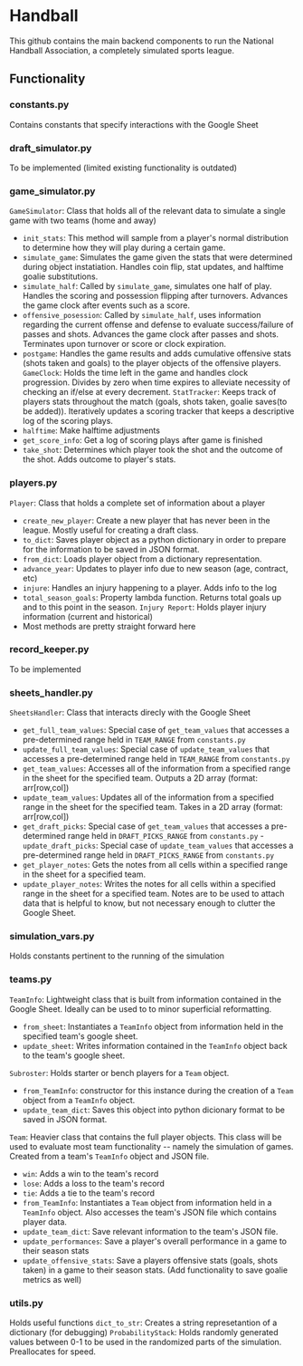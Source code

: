 # Handball
This github contains the main backend components to run the National Handball Association, a completely simulated sports league. 

## Functionality

### constants.py
Contains constants that specify interactions with the Google Sheet

### draft_simulator.py
To be implemented (limited existing functionality is outdated)

### game_simulator.py
`GameSimulator`: Class that holds all of the relevant data to simulate a single game with two teams (home and away)
- `init_stats`: This method will sample from a player's normal distribution to determine how they will play during a certain game.
- `simulate_game`: Simulates the game given the stats that were determined during object instatiation. Handles coin flip, stat updates, and halftime goalie substitutions.
- `simulate_half`: Called by `simulate_game`, simulates one half of play. Handles the scoring and possession flipping after turnovers. Advances the game clock after events such as a score.
- `offensive_posession`: Called by `simulate_half`, uses information regarding the current offense and defense to evaluate success/failure of passes and shots. Advances the game clock after passes and shots. Terminates upon turnover or score or clock expiration.
- `postgame`: Handles the game results and adds cumulative offensive stats (shots taken and goals) to the player objects of the offensive players.
`GameClock`: Holds the time left in the game and handles clock progression. Divides by zero when time expires to alleviate necessity of checking an if/else at every decrement.
`StatTracker`: Keeps track of players stats throughout the match (goals, shots taken, goalie saves(to be added)). Iteratively updates a scoring tracker that keeps a descriptive log of the scoring plays.
- `halftime`: Make halftime adjustments
- `get_score_info`: Get a log of scoring plays after game is finished
- `take_shot`: Determines which player took the shot and the outcome of the shot. Adds outcome to player's stats.

### players.py
`Player`: Class that holds a complete set of information about a player
- `create_new_player`: Create a new player that has never been in the league. Mostly useful for creating a draft class.
- `to_dict`: Saves player object as a python dictionary in order to prepare for the information to be saved in JSON format.
- `from_dict`: Loads player object from a dictionary representation.
- `advance_year`: Updates to player info due to new season (age, contract, etc)
- `injure`: Handles an injury happening to a player. Adds info to the log
- `total_season_goals`: Property lambda function. Returns total goals up and to this point in the season.
`Injury Report`: Holds player injury information (current and historical)
- Most methods are pretty straight forward here

### record_keeper.py
To be implemented

### sheets_handler.py
`SheetsHandler`: Class that interacts direcly with the Google Sheet
- `get_full_team_values`: Special case of `get_team_values` that accesses a pre-determined range held in `TEAM_RANGE` from `constants.py`
- `update_full_team_values`: Special case of `update_team_values` that accesses a pre-determined range held in `TEAM_RANGE` from `constants.py`
- `get_team_values`: Accesses all of the information from a specified range in the sheet for the specified team. Outputs a 2D array (format: arr[row,col])
- `update_team_values`: Updates all of the information from a specified range in the sheet for the specified team. Takes in a 2D array (format: arr[row,col])
- `get_draft_picks`: Special case of `get_team_values` that accesses a pre-determined range held in `DRAFT_PICKS_RANGE` from `constants.py`
-`update_draft_picks`: Special case of `update_team_values` that accesses a pre-determined range held in `DRAFT_PICKS_RANGE` from `constants.py`
- `get_player_notes`: Gets the notes from all cells within a specified range in the sheet for a specified team.
- `update_player_notes`: Writes the notes for all cells within a specified range in the sheet for a specified team. Notes are to be used to attach data that is helpful to know, but not necessary enough to clutter the Google Sheet.

### simulation_vars.py
Holds constants pertinent to the running of the simulation


### teams.py
`TeamInfo`: Lightweight class that is built from information contained in the Google Sheet. Ideally can be used to to minor superficial reformatting.
- `from_sheet`: Instantiates a `TeamInfo` object from information held in the specified team's google sheet.
- `update_sheet`: Writes information contained in the `TeamInfo` object back to the team's google sheet.

`Subroster`: Holds starter or bench players for a `Team` object.
- `from_TeamInfo`: constructor for this instance during the creation of a `Team` object from a `TeamInfo` object.
- `update_team_dict`: Saves this object into python dicionary format to be saved in JSON format.

`Team`: Heavier class that contains the full player objects. This class will be used to evaluate most team functionality -- namely the simulation of games. Created from a team's `TeamInfo` object and JSON file.
- `win`: Adds a win to the team's record
- `lose`: Adds a loss to the team's record
- `tie`: Adds a tie to the team's record
- `from_TeamInfo`: Instantiates a `Team` object from information held in a `TeamInfo` object. Also accesses the team's JSON file which contains player data.
- `update_team_dict`: Save relevant information to the team's JSON file.
- `update_performances`: Save a player's overall performance in a game to their season stats
- `update_offensive_stats`: Save a players offensive stats (goals, shots taken) in a game to their season stats. (Add functionality to save goalie metrics as well)


### utils.py
Holds useful functions
`dict_to_str`: Creates a string represetantion of a dictionary (for debugging)
`ProbabilityStack`: Holds randomly generated values between 0-1 to be used in the randomized parts of the simulation. Preallocates for speed. 

